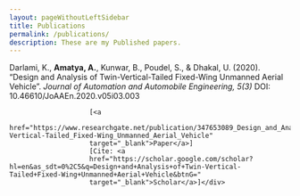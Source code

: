 ```yaml
---
layout: pageWithoutLeftSidebar
title: Publications
permalink: /publications/
description: These are my Published papers.
---
```



<div class="rounded px-sm-3 mt-2">Darlami, K., <b>Amatya, A.</b>, Kunwar, B., Poudel, S., & Dhakal, U. (2020).
                    “Design and Analysis of Twin-Vertical-Tailed Fixed-Wing Unmanned Aerial Vehicle”. <em>Journal of
                        Automation and Automobile Engineering, 5(3)</em> DOI: 10.46610/JoAAEn.2020.v05i03.003 
                        
                        [<a
                        href="https://www.researchgate.net/publication/347653089_Design_and_Analysis_of_Twin-Vertical-Tailed_Fixed-Wing_Unmanned_Aerial_Vehicle"
                        target="_blank">Paper</a>]
                        [Cite: <a
                        href="https://scholar.google.com/scholar?hl=en&as_sdt=0%2C5&q=Design+and+Analysis+of+Twin-Vertical-Tailed+Fixed-Wing+Unmanned+Aerial+Vehicle&btnG="
                        target="_blank">Scholar</a>]</div> 

